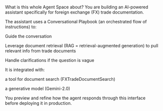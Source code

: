 What is this whole Agent Space about?
You are building an AI-powered assistant specifically for foreign exchange (FX) trade documentation.

The assistant uses a Conversational Playbook (an orchestrated flow of instructions) to:

Guide the conversation

Leverage document retrieval (RAG = retrieval-augmented generation) to pull relevant info from trade documents

Handle clarifications if the question is vague

It is integrated with:

a tool for document search (FXTradeDocumentSearch)

a generative model (Gemini-2.0)

You preview and refine how the agent responds through this interface before deploying it in production.
